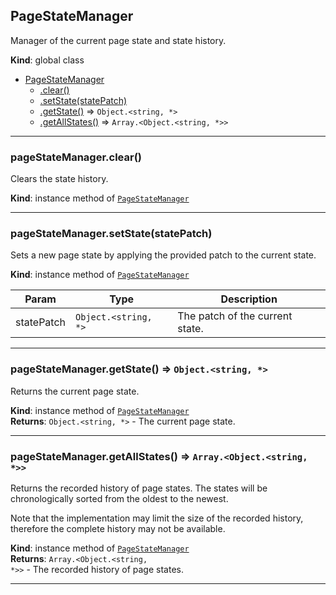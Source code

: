 <a name="PageStateManager"></a>

## PageStateManager
Manager of the current page state and state history.

**Kind**: global class  

* [PageStateManager](#PageStateManager)
    * [.clear()](#PageStateManager+clear)
    * [.setState(statePatch)](#PageStateManager+setState)
    * [.getState()](#PageStateManager+getState) ⇒ <code>Object.&lt;string, \*&gt;</code>
    * [.getAllStates()](#PageStateManager+getAllStates) ⇒ <code>Array.&lt;Object.&lt;string, \*&gt;&gt;</code>


* * *

<a name="PageStateManager+clear"></a>

### pageStateManager.clear()
Clears the state history.

**Kind**: instance method of [<code>PageStateManager</code>](#PageStateManager)  

* * *

<a name="PageStateManager+setState"></a>

### pageStateManager.setState(statePatch)
Sets a new page state by applying the provided patch to the current
state.

**Kind**: instance method of [<code>PageStateManager</code>](#PageStateManager)  

| Param | Type | Description |
| --- | --- | --- |
| statePatch | <code>Object.&lt;string, \*&gt;</code> | The patch of the current state. |


* * *

<a name="PageStateManager+getState"></a>

### pageStateManager.getState() ⇒ <code>Object.&lt;string, \*&gt;</code>
Returns the current page state.

**Kind**: instance method of [<code>PageStateManager</code>](#PageStateManager)  
**Returns**: <code>Object.&lt;string, \*&gt;</code> - The current page state.  

* * *

<a name="PageStateManager+getAllStates"></a>

### pageStateManager.getAllStates() ⇒ <code>Array.&lt;Object.&lt;string, \*&gt;&gt;</code>
Returns the recorded history of page states. The states will be
chronologically sorted from the oldest to the newest.

Note that the implementation may limit the size of the recorded history,
therefore the complete history may not be available.

**Kind**: instance method of [<code>PageStateManager</code>](#PageStateManager)  
**Returns**: <code>Array.&lt;Object.&lt;string, \*&gt;&gt;</code> - The recorded history of page states.  

* * *

